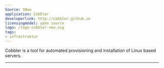 ```yaml
---
Source: SNow
application: Cobbler
developerlink: http://cobbler.github.io
licensingmodel: open source
logo: /logo-cobbler-new.svg
tags:
- infrastruktur
---
```

Cobbler is a tool for automated provisioning and installation of Linux based servers.

---
